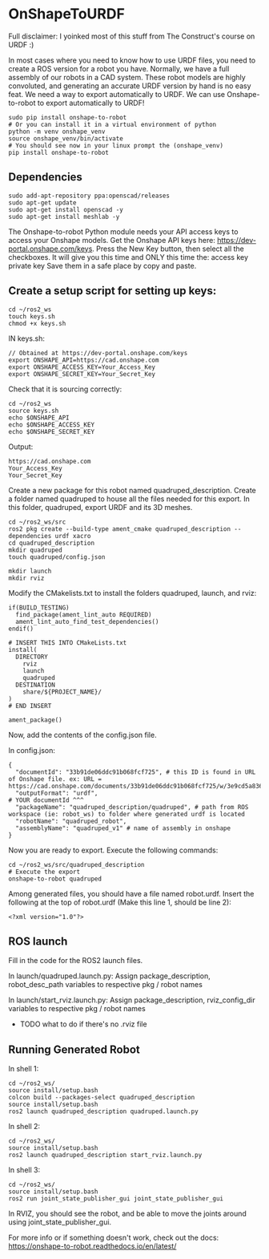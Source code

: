 # OnShapeToURDF
Full disclaimer: I yoinked most of this stuff from The Construct's course on URDF :)

In most cases where you need to know how to use URDF files, you need to create a ROS version for a robot you have.
Normally, we have a full assembly of our robots in a CAD system.
These robot models are highly convoluted, and generating an accurate URDF version by hand is no easy feat.
We need a way to export automatically to URDF.
We can use Onshape-to-robot to export automatically to URDF!
```
sudo pip install onshape-to-robot
# Or you can install it in a virtual environment of python
python -m venv onshape_venv
source onshape_venv/bin/activate
# You should see now in your linux prompt the (onshape_venv)
pip install onshape-to-robot
```
## Dependencies
```
sudo add-apt-repository ppa:openscad/releases
sudo apt-get update
sudo apt-get install openscad -y 
sudo apt-get install meshlab -y 
```
The Onshape-to-robot Python module needs your API access keys to access your Onshape models.
Get the Onshape API keys here: https://dev-portal.onshape.com/keys.
Press the New Key button, then select all the checkboxes.
It will give you this time and ONLY this time the:
  access key
  private key
Save them in a safe place by copy and paste.

## Create a setup script for setting up keys:
```
cd ~/ros2_ws
touch keys.sh
chmod +x keys.sh
```
IN keys.sh:
```
// Obtained at https://dev-portal.onshape.com/keys
export ONSHAPE_API=https://cad.onshape.com
export ONSHAPE_ACCESS_KEY=Your_Access_Key
export ONSHAPE_SECRET_KEY=Your_Secret_Key
```
Check that it is sourcing correctly:
```
cd ~/ros2_ws
source keys.sh
echo $ONSHAPE_API
echo $ONSHAPE_ACCESS_KEY
echo $ONSHAPE_SECRET_KEY
```
Output:
```
https://cad.onshape.com
Your_Access_Key
Your_Secret_Key
```
Create a new package for this robot named quadruped_description.
Create a folder named quadruped to house all the files needed for this export.
In this folder, quadruped, export URDF and its 3D meshes.
```
cd ~/ros2_ws/src
ros2 pkg create --build-type ament_cmake quadruped_description --dependencies urdf xacro
cd quadruped_description
mkdir quadruped
touch quadruped/config.json

mkdir launch
mkdir rviz
```
Modify the CMakelists.txt to install the folders quadruped, launch, and rviz:
```
if(BUILD_TESTING)
  find_package(ament_lint_auto REQUIRED)
  ament_lint_auto_find_test_dependencies()
endif()

# INSERT THIS INTO CMakeLists.txt
install(
  DIRECTORY
    rviz
    launch
	quadruped
  DESTINATION
    share/${PROJECT_NAME}/
)
# END INSERT

ament_package()
```
Now, add the contents of the config.json file.

In config.json:
```
{
  "documentId": "33b91de06ddc91b068fcf725", # this ID is found in URL of Onshape file. ex: URL = https://cad.onshape.com/documents/33b91de06ddc91b068fcf725/w/3e9cd5a83630cb75d064813a/e/8e6a230fa3aabb1441b0aa17
  "outputFormat": "urdf",                                                                                                      # YOUR documentId ^^^
  "packageName": "quadruped_description/quadruped", # path from ROS workspace (ie: robot_ws) to folder where generated urdf is located
  "robotName": "quadruped_robot",
  "assemblyName": "quadruped_v1" # name of assembly in onshape
}
```
Now you are ready to export.
Execute the following commands:
```
cd ~/ros2_ws/src/quadruped_description
# Execute the export
onshape-to-robot quadruped
```
Among generated files, you should have a file named robot.urdf.
Insert the following at the top of robot.urdf (Make this line 1, <robot name="robot_name"> should be line 2):
```
<?xml version="1.0"?>
```

## ROS launch
Fill in the code for the ROS2 launch files.

In launch/quadruped.launch.py: Assign package_description, robot_desc_path variables to respective pkg / robot names

In launch/start_rviz.launch.py: Assign package_description, rviz_config_dir variables to respective pkg / robot names 

- TODO what to do if there's no .rviz file

## Running Generated Robot
In shell 1:
```
cd ~/ros2_ws/
source install/setup.bash
colcon build --packages-select quadruped_description
source install/setup.bash
ros2 launch quadruped_description quadruped.launch.py
```
In shell 2:
```
cd ~/ros2_ws/
source install/setup.bash
ros2 launch quadruped_description start_rviz.launch.py
```
In shell 3:
```
cd ~/ros2_ws/
source install/setup.bash
ros2 run joint_state_publisher_gui joint_state_publisher_gui
```
In RVIZ, you should see the robot, and be able to move the joints around using joint_state_publisher_gui.

For more info or if something doesn't work, check out the docs: https://onshape-to-robot.readthedocs.io/en/latest/
